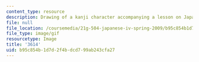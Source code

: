 ```yaml
---
content_type: resource
description: Drawing of a kanji character accompanying a lesson on Japanese.
file: null
file_location: /coursemedia/21g-504-japanese-iv-spring-2009/b95c854b1d7d2f4bdcd799ab243cfa27_3614.gif
file_type: image/gif
resourcetype: Image
title: '3614'
uid: b95c854b-1d7d-2f4b-dcd7-99ab243cfa27
---
```

